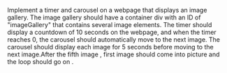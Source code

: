Implement a timer and carousel on a webpage that displays an image gallery. The image gallery should have a container div with an ID of "imageGallery" that contains several image elements. The timer should display a countdown of 10 seconds on the webpage, and when the timer reaches 0, the carousel should automatically move to the next image. The carousel should display each image for 5 seconds before moving to the next image.After the fifth image , first image should come into picture and the loop should go on . 
